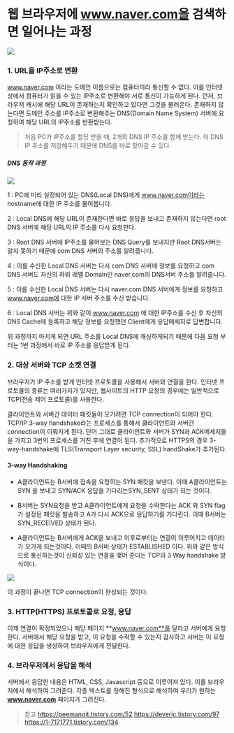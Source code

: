# 웹 브라우저에 www.naver.com을 검색하면 일어나는 과정



![](https://velog.velcdn.com/images/yhd520/post/e206f06f-1f57-41f8-b3ee-790b0f710786/image.png)



### 1. URL을 IP주소로 변환

www.naver.com 이라는 도메인 이름으로는 컴퓨터끼리 통신할 수 없다. 이를 인터넷 상에서 컴퓨터가 읽을 수 있는 IP주소로 변환해야 서로 통신이 가능하게 된다.
먼저, 브라우저 캐시에 해당 URL이 존재하는지 확인하고 있다면 그것을 불러온다. 존재하지 않는다면 도메인 주소를 IP주소로 변환해주는 DNS(Domain Name System) 서버에 요청하여 해당 URL의 IP주소를 반환받는다.

> 처음 PC가 IP주소를 할당 받을 때, 2개의 DNS IP 주소를 함께 받는다. 이 DNS IP 주소를 저장해두기 때문에 DNS를 바로 찾아갈 수 있다.

##### DNS 동작 과정
![](https://velog.velcdn.com/images/yhd520/post/5c7572b9-c34e-4eb9-baad-4f26d4478d07/image.png)



1 : PC에 미리 설정되어 있는 DNS(Local DNS)에게 www.naver.com이라는 hostname에 대한 IP 주소를 물어봅니다.

2 : Local DNS에 해당 URL이 존재한다면 바로 응답을 보내고 존재하지 않는다면 root DNS 서버에 해당 URL의 IP 주소를 다시 요청한다.

3 : Root DNS 서버에 IP주소를 물어보는 DNS Query를 보내지만 Root DNS서버는 알지 못하기 때문에 com DNS 서버의 주소를 알려줍니다.

4 : 이를 수신한 Local DNS 서버는 다시 com DNS 서버에 정보를 요청하고 com DNS 서버도 자신의 하위 레벨 Domain인 naver.com의 DNS서버 주소를 알려줍니다.

5 : 이를 수신한 Local DNS 서버는 다시 naver.com DNS 서버에게 정보를 요청하고 www.naver.com에 대한 IP 서버 주소를 수신 받습니다.

6 : Local DNS 서버는 위와 같이 www.naver.com 에 대한 IP주소를 수신 후 자신의 DNS Cache에 등록하고 해당 정보를 요청했던 Client에게 응답메세지로 답변합니다.

위 과정까지 마치게 되면 URL 주소를 Local DNS에 캐싱하게되기 때문에 다음 요청 부터는 1번 과정에서 바로 IP 주소를 응답받게 된다.



### 2. 대상 서버와 TCP 소켓 연결

브라우저가 IP 주소를 받게 인터넷 프로토콜을 사용해서 서버와 연결을 한다. 인터넷 프로토콜의 종류는 여러가지가 있지만, 웹사이트의 HTTP 요청의 경우에는 일반적으로 TCP(전송 제어 프로토콜)를 사용한다.

클라이언트와 서버간 데이터 패킷들이 오가려면 TCP connection이 되어야 한다. TCP/IP 3-way handshake라는 프로세스를 통해서 클라이언트와 서버간 connection이 이뤄지게 된다. 단어 그대로 클라이언트와 서버가 SYN과 ACK메세지들을 가지고 3번의 프로세스를 거친 후에 연결이 된다. 추가적으로 HTTPS의 경우 3-way-handshake에 TLS(Transport Layer security, SSL) handShake가 추가된다.

#### 3-way Handshaking

- A클라이언트는 B서버에 접속을 요청하는 SYN 패킷을 보낸다. 이때 A클라이언트는 SYN 을 보내고 SYN/ACK 응답을 기다리는SYN_SENT 상태가 되는 것이다. 

- B서버는 SYN요청을 받고 A클라이언트에게 요청을 수락한다는 ACK 와 SYN flag 가 설정된 패킷을 발송하고 A가 다시 ACK으로 응답하기를 기다린다. 이때 B서버는 SYN_RECEIVED 상태가 된다. 

- A클라이언트는 B서버에게 ACK을 보내고 이후로부터는 연결이 이루어지고 데이터가 오가게 되는것이다. 이때의 B서버 상태가 ESTABLISHED 이다. 위와 같은 방식으로 통신하는것이 신뢰성 있는 연결을 맺어 준다는 TCP의 3 Way handshake 방식이다.

![](https://velog.velcdn.com/images/yhd520/post/e7c04db2-090f-4075-b6ae-4c3a698f37a6/image.png)



이 과정이 끝나면 TCP connection이 완성되는 것이다.



### 3. HTTP(HTTPS) 프로토콜로 요청, 응답

이제 연결이 확정되었으니 해당 페이지 **www.naver.com**를 달라고 서버에게 요청한다. 서버에서 해당 요청을 받고, 이 요청을 수락할 수 있는지 검사하고 서버는 이 요청에 대한 응답을 생성하여 브라우저에게 전달한다.



### 4. 브라우저에서 응답을 해석

서버에서 응답한 내용은 HTML, CSS, Javascript 등으로 이루어져 있다. 이를 브라우저에서 해석하여 그려준다. 각종 텍스트를 정해진 형식으로 해석하여 우리가 원하는 **www.naver.com** 페이지가 그려진다.






>참고
>https://peemangit.tistory.com/52
>https://deveric.tistory.com/97
>https://1-7171771.tistory.com/134